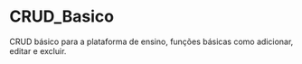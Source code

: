 # CRUD_Basico
CRUD básico para a plataforma de ensino, funções básicas como adicionar, editar e excluir.
